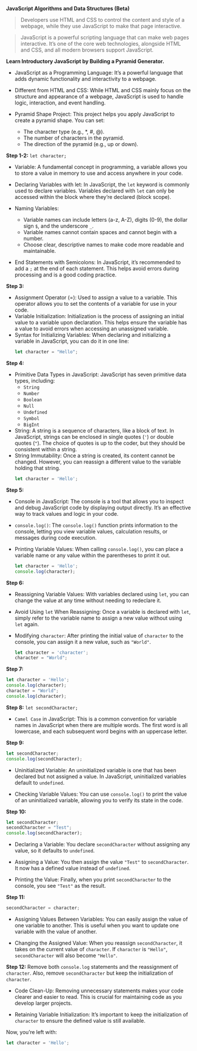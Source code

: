 **JavaScript Algorithms and Data Structures (Beta)**

>Developers use HTML and CSS to control the content and style of a webpage, while they use JavaScript to make that page interactive.

>JavaScript is a powerful scripting language that can make web pages interactive. It’s one of the core web technologies, alongside HTML and CSS, and all modern browsers support JavaScript.

**Learn Introductory JavaScript by Building a Pyramid Generator.**
- JavaScript as a Programming Language: It’s a powerful language that adds dynamic functionality and interactivity to a webpage.

- Different from HTML and CSS: While HTML and CSS mainly focus on the structure and appearance of a webpage, JavaScript is used to handle logic, interaction, and event handling.

- Pyramid Shape Project: This project helps you apply JavaScript to create a pyramid shape. You can set:
   + The character type (e.g., *, #, @).
   + The number of characters in the pyramid.
   + The direction of the pyramid (e.g., up or down).

**Step 1-2:**
`let character;`
- Variable: A fundamental concept in programming, a variable allows you to store a value in memory to use and access anywhere in your code.

- Declaring Variables with let: In JavaScript, the `let` keyword is commonly used to declare variables. Variables declared with `let` can only be accessed within the block where they’re declared (block scope).

- Naming Variables:
   + Variable names can include letters (a-z, A-Z), digits (0-9), the dollar sign `$`, and the underscore `_`.
   + Variable names cannot contain spaces and cannot begin with a number.
   + Choose clear, descriptive names to make code more readable and maintainable.

- End Statements with Semicolons: In JavaScript, it’s recommended to add a `;` at the end of each statement. This helps avoid errors during processing and is a good coding practice.

**Step 3:**
- Assignment Operator (=): Used to assign a value to a variable. This operator allows you to set the contents of a variable for use in your code.
- Variable Initialization: Initialization is the process of assigning an initial value to a variable upon declaration. This helps ensure the variable has a value to avoid errors when accessing an unassigned variable.
- Syntax for Initializing Variables: When declaring and initializing a variable in JavaScript, you can do it in one line:
   ```javascript
   let character = "Hello";
   ```

**Step 4:**
- Primitive Data Types in JavaScript: JavaScript has seven primitive data types, including:
   + `String`
   + `Number`
   + `Boolean`
   + `Null`
   + `Undefined`
   + `Symbol`
   + `BigInt`
- String: A string is a sequence of characters, like a block of text. In JavaScript, strings can be enclosed in single quotes (`'`) or double quotes (`"`). The choice of quotes is up to the coder, but they should be consistent within a string.
- String Immutability: Once a string is created, its content cannot be changed. However, you can reassign a different value to the variable holding that string.
   ```javascript
   let character = 'Hello';
   ```

**Step 5:**
- Console in JavaScript: The console is a tool that allows you to inspect and debug JavaScript code by displaying output directly. It’s an effective way to track values and logic in your code.

- `console.log()`: The `console.log()` function prints information to the console, letting you view variable values, calculation results, or messages during code execution.

- Printing Variable Values: When calling `console.log()`, you can place a variable name or any value within the parentheses to print it out.
   ```javascript
   let character = 'Hello';
   console.log(character);
   ```

**Step 6:**
- Reassigning Variable Values: With variables declared using `let`, you can change the value at any time without needing to redeclare it.

- Avoid Using `let` When Reassigning: Once a variable is declared with `let`, simply refer to the variable name to assign a new value without using `let` again.

- Modifying `character`: After printing the initial value of `character` to the console, you can assign it a new value, such as `"World"`.
   ```javascript
   let character = 'character';
   character = "World";
   ```

**Step 7:**
```javascript
let character = 'Hello';
console.log(character);
character = "World";
console.log(character);
```

**Step 8:**
`let secondCharacter;`
- `Camel Case` in JavaScript: This is a common convention for variable names in JavaScript when there are multiple words. The first word is all lowercase, and each subsequent word begins with an uppercase letter.

**Step 9:**
```javascript
let secondCharacter;
console.log(secondCharacter);
```
- Uninitialized Variable: An uninitialized variable is one that has been declared but not assigned a value. In JavaScript, uninitialized variables default to `undefined`.

- Checking Variable Values: You can use `console.log()` to print the value of an uninitialized variable, allowing you to verify its state in the code.

**Step 10:**
```javascript
let secondCharacter;
secondCharacter = "Test";
console.log(secondCharacter);
```
- Declaring a Variable: You declare `secondCharacter` without assigning any value, so it defaults to `undefined`.

- Assigning a Value: You then assign the value `"Test"` to `secondCharacter`. It now has a defined value instead of `undefined`.

- Printing the Value: Finally, when you print `secondCharacter` to the console, you see `"Test"` as the result.

**Step 11:**
```javascript
secondCharacter = character;
```
- Assigning Values Between Variables: You can easily assign the value of one variable to another. This is useful when you want to update one variable with the value of another.

- Changing the Assigned Value: When you reassign `secondCharacter`, it takes on the current value of `character`. If `character` is `"Hello"`, `secondCharacter` will also become `"Hello"`.

**Step 12:** Remove both `console.log` statements and the reassignment of `character`. Also, remove `secondCharacter` but keep the initialization of `character`.
- Code Clean-Up: Removing unnecessary statements makes your code clearer and easier to read. This is crucial for maintaining code as you develop larger projects.

- Retaining Variable Initialization: It’s important to keep the initialization of `character` to ensure the defined value is still available.

Now, you’re left with:
```javascript
let character = 'Hello';
```